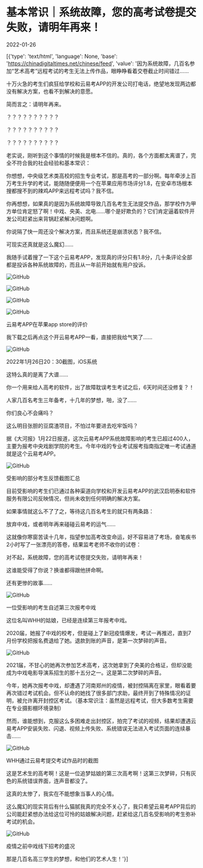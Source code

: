 # 基本常识｜系统故障，您的高考试卷提交失败，请明年再来！

2022-01-26

[{'type': 'text/html', 'language': None, 'base': 'https://chinadigitaltimes.net/chinese/feed', 'value': '因为系统故障，几百名参加“艺术高考”远程考试的考生无法上传作品，眼睁睁看着交卷截止时间错过……

十万火急的考生们疯狂给学校和云易考APP的开发公司打电话，绝望地发现两边都没有解决方案，也看不到解决的意愿。

简而言之：请明年再来。

？？？？？？？？？？

？？？？？？？？？？

？？？？？？？？？？

老实说，刚听到这个事情的时候我是根本不信的。真的，各个方面都太离谱了，完全不符合我的社会经验和基本常识：

你想想，中央级艺术类高校的招生专业考试，那是高考的一部分啊。每年牵涉上百万考生升学的考试，能随随便便用一个在苹果应用市场评分1.8，在安卓市场根本搜都搜不到的辣鸡APP来远程考试吗？我不信。

你再想想，如果真的是因为系统故障导致几百名考生无法提交作品，那学校作为甲方单位肯定怒了啊！中戏、央美、北电……哪个是好欺负的？它们肯定逼着软件开发公司赶紧出来背锅赶紧解决问题啊。

你说隔了快一周还没个解决方案，而且系统还是崩溃状态？我不信。

可现实还真就是这么魔幻……

我随手试着搜了一下这个云易考APP，发现真的评分只有1.8分，几十条评论全部都是投诉各种系统故障的，而且从一年前开始就有用户投诉。

![GitHub](https://chinadigitaltimes.net/chinese/files/2022/01/post-676226-61f16d687eca6.)

![GitHub](https://chinadigitaltimes.net/chinese/files/2022/01/post-676226-61f16d6888cfe.)

![GitHub](https://chinadigitaltimes.net/chinese/files/2022/01/post-676226-61f16d68953d9.)

![GitHub](https://chinadigitaltimes.net/chinese/files/2022/01/post-676226-61f16d68a412c.)

云易考APP在苹果app store的评价

我下载之后再点这个开云易考APP一看，直接把我给气笑了……

![GitHub](https://chinadigitaltimes.net/chinese/files/2022/01/post-676226-61f16d68ad37f.)

2022年1月26日20：30截图，iOS系统

这特么真的是离了大谱……

你一个用来给人高考的软件，出了故障耽误考生考试之后，6天时间还没修复？！

人家几百名考生三年备考，十几年的梦想，啪，没了……

你们良心不会痛吗？

这么明目张胆的豆腐渣项目，不怕过年要进去吃牢饭吗？

据《大河报》1月22日报道，这次云易考APP系统故障影响的考生已超过400人，主要为报考中央戏剧学院的考生。今年中戏的专业考试报考指南指定唯一考试通道就是这个云易考APP。

![GitHub](https://chinadigitaltimes.net/chinese/files/2022/01/post-676226-61f16d68b8105.)

受影响的部分考生反馈截图汇总

目前受影响的考生们已通过各种渠道向学校和开发云易考APP的武汉启明泰和软件服务有限公司反映情况，但尚未收到任何明确的解决方案。

如果事情就这么不了了之，等待这几百名考生的就只有两条路：

放弃中戏，或者明年再来碰碰云易考的运气……

这就像你寒窗苦读十几年，指望参加高考改变命运，好不容易进了考场，奋笔疾书2小时写了一张漂亮的答卷，结果监考老师不收你的试卷：



对不起，系统故障，您的高考试卷提交失败，请明年再来！



这谁能受得了你说？换谁都得跟他拼命啊。

还有更惨的故事……

![GitHub](https://chinadigitaltimes.net/chinese/files/2022/01/post-676226-61f16d68c2e61.)

一位受影响的考生自述第三次报考中戏

这位名叫WHH的姑娘，已经是连续第三年报考中戏。

2020届，她报了中戏的校考，但是碰上了新冠疫情爆发，考试一再推迟，直到7月份学校把报名费退给了她。退款到账的声音，是第一次梦碎的声音。

![GitHub](https://chinadigitaltimes.net/chinese/files/2022/01/post-676226-61f16d68ca013.)

2021届，不甘心的她再次参加艺术高考，这次她拿到了央美的合格证，但却没能成为中戏电影导演系招生的那十五分之一。这是第二次梦碎的声音。

今年，她再次报考中戏，却遭遇了河南郑州的疫情，被封控隔离在家里，眼看着要再次错过考试机会。但不认命的她找了很多部门求助，最终开到了特殊情况的证明，被允许离开封控区考试。（基本常识注：虽然是远程考试，但大多数考生需要在专业摄影棚环境录制）

然而，谁能想到，克服这么多困难走出封控区，拍完了考试的视频，结果却遭遇云易考APP安装失败、闪退、视频上传失败、系统错误无法进入考试页面的连续暴击……

![GitHub](https://chinadigitaltimes.net/chinese/files/2022/01/post-676226-61f16d68d0882.)

WHH通过云易考提交考试作品时的截图

这是艺术生的高考啊！这是一位追梦姑娘的第三次高考啊！这第三次梦碎，只有灰色的系统错误界面，连声音都没了。

这真的太惨了，我实在不能想象当事人的心情。

这么魔幻的现实背后有什么猫腻我真的完全不关心了，我只希望云易考APP背后的公司能赶紧想办法给这位可怜的姑娘解决问题，赶紧给这几百名受影响的考生弥补考试的机会。

![GitHub](https://chinadigitaltimes.net/chinese/files/2022/01/post-676226-61f16d68eaebd.png)

疫情之前中戏线下招考的盛况

那是几百名高三学生的梦想，和他们的艺术人生！'}]